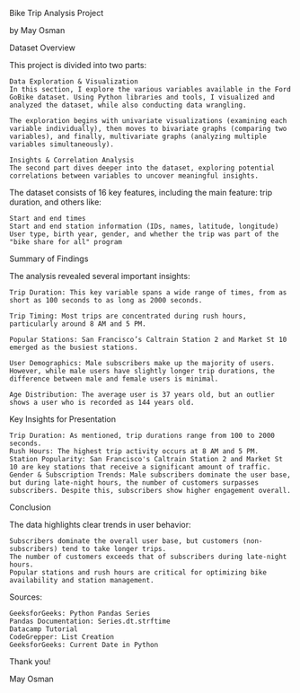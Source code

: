 Bike Trip Analysis Project

by May Osman


Dataset Overview

This project is divided into two parts:

    Data Exploration & Visualization
    In this section, I explore the various variables available in the Ford GoBike dataset. Using Python libraries and tools, I visualized and analyzed the dataset, while also conducting data wrangling.

    The exploration begins with univariate visualizations (examining each variable individually), then moves to bivariate graphs (comparing two variables), and finally, multivariate graphs (analyzing multiple variables simultaneously).

    Insights & Correlation Analysis
    The second part dives deeper into the dataset, exploring potential correlations between variables to uncover meaningful insights.

The dataset consists of 16 key features, including the main feature: trip duration, and others like:

    Start and end times
    Start and end station information (IDs, names, latitude, longitude)
    User type, birth year, gender, and whether the trip was part of the "bike share for all" program

Summary of Findings

The analysis revealed several important insights:

    Trip Duration: This key variable spans a wide range of times, from as short as 100 seconds to as long as 2000 seconds.

    Trip Timing: Most trips are concentrated during rush hours, particularly around 8 AM and 5 PM.

    Popular Stations: San Francisco’s Caltrain Station 2 and Market St 10 emerged as the busiest stations.

    User Demographics: Male subscribers make up the majority of users. However, while male users have slightly longer trip durations, the difference between male and female users is minimal.

    Age Distribution: The average user is 37 years old, but an outlier shows a user who is recorded as 144 years old.

Key Insights for Presentation

    Trip Duration: As mentioned, trip durations range from 100 to 2000 seconds.
    Rush Hours: The highest trip activity occurs at 8 AM and 5 PM.
    Station Popularity: San Francisco's Caltrain Station 2 and Market St 10 are key stations that receive a significant amount of traffic.
    Gender & Subscription Trends: Male subscribers dominate the user base, but during late-night hours, the number of customers surpasses subscribers. Despite this, subscribers show higher engagement overall.

Conclusion

The data highlights clear trends in user behavior:

    Subscribers dominate the overall user base, but customers (non-subscribers) tend to take longer trips.
    The number of customers exceeds that of subscribers during late-night hours.
    Popular stations and rush hours are critical for optimizing bike availability and station management.

Sources:

    GeeksforGeeks: Python Pandas Series
    Pandas Documentation: Series.dt.strftime
    Datacamp Tutorial
    CodeGrepper: List Creation
    GeeksforGeeks: Current Date in Python

Thank you!

May Osman
